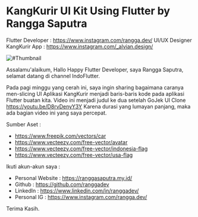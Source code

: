 # KangKurir UI Kit Using Flutter by Rangga Saputra

Flutter Developer : https://www.instagram.com/rangga.dev/
UI/UX Designer KangKurir App : https://www.instagram.com/_alvian.design/

![#Thumbnail](https://user-images.githubusercontent.com/34878649/151729171-0ed764c1-e29a-4c8d-9c85-19886d6c21c6.png)

Assalamu'alaikum, Hallo Happy Flutter Developer, saya Rangga Saputra, selamat datang di channel IndoFlutter.

Pada pagi minggu yang cerah ini, saya ingin sharing bagaimana caranya men-slicing UI Aplikasi KangKurir menjadi baris-baris kode pada aplikasi Flutter buatan kita.
Video ini menjadi judul ke dua setelah GoJek UI Clone https://youtu.be/D8rvDenyY3Y
Karena durasi yang lumayan panjang, maka ada bagian video ini yang saya percepat.

Sumber Aset :
- https://www.freepik.com/vectors/car
- https://www.vecteezy.com/free-vector/avatar
- https://www.vecteezy.com/free-vector/indonesia-flag
- https://www.vecteezy.com/free-vector/usa-flag

Ikuti akun-akun saya :
- Personal Website : https://ranggasaputra.my.id/
- Github : https://github.com/ranggadev
- LinkedIn : https://www.linkedin.com/in/ranggadev/
- Personal IG : https://www.instagram.com/rangga.dev/

Terima Kasih.

